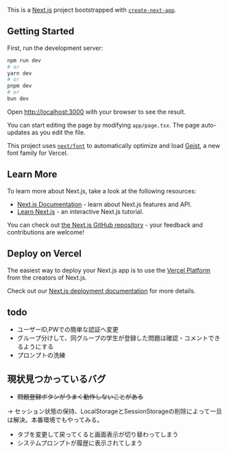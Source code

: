 This is a [Next.js](https://nextjs.org) project bootstrapped with [`create-next-app`](https://nextjs.org/docs/app/api-reference/cli/create-next-app).

## Getting Started

First, run the development server:

```bash
npm run dev
# or
yarn dev
# or
pnpm dev
# or
bun dev
```

Open [http://localhost:3000](http://localhost:3000) with your browser to see the result.

You can start editing the page by modifying `app/page.tsx`. The page auto-updates as you edit the file.

This project uses [`next/font`](https://nextjs.org/docs/app/building-your-application/optimizing/fonts) to automatically optimize and load [Geist](https://vercel.com/font), a new font family for Vercel.

## Learn More

To learn more about Next.js, take a look at the following resources:

- [Next.js Documentation](https://nextjs.org/docs) - learn about Next.js features and API.
- [Learn Next.js](https://nextjs.org/learn) - an interactive Next.js tutorial.

You can check out [the Next.js GitHub repository](https://github.com/vercel/next.js) - your feedback and contributions are welcome!

## Deploy on Vercel

The easiest way to deploy your Next.js app is to use the [Vercel Platform](https://vercel.com/new?utm_medium=default-template&filter=next.js&utm_source=create-next-app&utm_campaign=create-next-app-readme) from the creators of Next.js.

Check out our [Next.js deployment documentation](https://nextjs.org/docs/app/building-your-application/deploying) for more details.


## todo
- ユーザーID,PWでの簡単な認証へ変更
- グループ分けして、同グループの学生が登録した問題は確認・コメントできるようにする
- プロンプトの洗練


## 現状見つかっているバグ
- ~~問題登録ボタンがうまく動作しないことがある~~

→ セッション状態の保持、LocalStorageとSessionStorageの削除によって一旦は解決。本番環境でもやってみる。

- タブを変更して戻ってくると画面表示が切り替わってしまう
- システムプロンプトが履歴に表示されてしまう